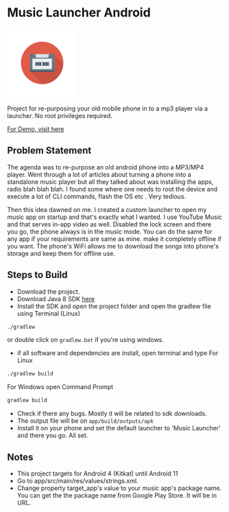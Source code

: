 # Music Launcher Android

![Picture](app/src/main/res/mipmap-hdpi/ic_launcher_foreground.png)

Project for re-purposing your old mobile phone in to a mp3 player via a launcher. No root privileges required.

[For Demo, visit here](https://youtu.be/ik7YlZy_g8U)

## Problem Statement

The agenda was to re-purpose an old android phone into a MP3/MP4 player. Went through a lot of articles about turning a phone into a standalone music player but all they talked about was installing the apps, radio blah blah blah. I found some where one needs to root the device and execute a lot of CLI commands, flash the OS etc . Very tedious.

Then this idea dawned on me. I created a custom launcher to open my music app on startup and that's exactly what I wanted. I use YouTube Music and that serves in-app video as well. Disabled the lock screen and there you go, the phone always is in the music mode. You can do the same for any app if your requirements are same as mine. make it completely offline if you want. The phone's WiFi allows me to download the songs into phone's storage and keep them for offline use.

## Steps to Build

- Download the project.
- Download Java 8 SDK [here](https://adoptium.net/temurin/releases/?version=8)
- Install the SDK and open the project folder and open the gradlew file using Terminal (Linux)
```sh
./gradlew
```
or double click on ```gradlew.bat``` if you're using windows.
- if all software and dependencies are install, open terminal and type
For Linux
```sh
./gradlew build
```
For Windows open Command Prompt
```sh
gradlew build
```
- Check if there any bugs. Mostly it will be related to sdk downloads.
- The output file will be on ```app/build/outputs/apk```
- Install it on your phone and set the default launcher to 'Music Launcher' and there you go. All set.

## Notes
- This project targets for Android 4 (Kitkat) until Android 11
- Go to app/src/main/res/values/strings.xml.
- Change property target_app's value to your music app's package name. You can get the the package name from Google Play Store. It will be in URL.

